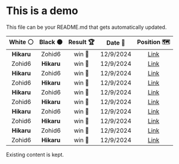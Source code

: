 # This is a demo

This file can be your README.md that gets automatically updated.

<!--START_SECTION:chessStats-->
<!-- Automatically generated with https://github.com/Balastrong/chess-stats-action -->

| White ⚪ | Black ⚫ | Result 🏆 | Date 📅 | Position 🗺️ |
|:---:|:---:|:---:|:---:|:---:|
| **Hikaru** | Zohid6 | win 🥇 | 12/9/2024 | <a href="http://www.ee.unb.ca/cgi-bin/tervo/fen.pl?select=2kr4/1p1b1pp1/r2N4/4q2p/P1Pp1R2/3P2PP/6QK/1R6 b - -">Link</a> |
| Zohid6 | **Hikaru** | win 🥇 | 12/9/2024 | <a href="http://www.ee.unb.ca/cgi-bin/tervo/fen.pl?select=3nkb2/1r6/2r2pn1/1Q2p1p1/3qP1Pp/2Np1P1P/3B2BN/2R4K w - -">Link</a> |
| **Hikaru** | Zohid6 | win 🥇 | 12/9/2024 | <a href="http://www.ee.unb.ca/cgi-bin/tervo/fen.pl?select=8/8/8/4K3/6Qk/4N3/8/8 b - -">Link</a> |
| Zohid6 | **Hikaru** | win 🥇 | 12/9/2024 | <a href="http://www.ee.unb.ca/cgi-bin/tervo/fen.pl?select=6k1/5pp1/4p2p/3p3n/3P1B2/3NPP1P/r2q2PK/5Q2 w - -">Link</a> |
| **Hikaru** | Zohid6 | win 🥇 | 12/9/2024 | <a href="http://www.ee.unb.ca/cgi-bin/tervo/fen.pl?select=3rr3/1b1n1p2/3p2pk/3N4/2PRqPBp/p1Q1P2P/P5P1/2R3K1 b - -">Link</a> |
| Zohid6 | **Hikaru** | win 🥇 | 12/9/2024 | <a href="http://www.ee.unb.ca/cgi-bin/tervo/fen.pl?select=8/5p2/R1p2k2/6p1/2Pr1p2/1P5P/P7/2K5 b - -">Link</a> |
| **Hikaru** | Zohid6 | win 🥇 | 12/9/2024 | <a href="http://www.ee.unb.ca/cgi-bin/tervo/fen.pl?select=r3q1k1/2R2p2/6pp/pN1pR3/P2p4/7P/5QK1/8 b - -">Link</a> |
| Zohid6 | **Hikaru** | win 🥇 | 12/9/2024 | <a href="http://www.ee.unb.ca/cgi-bin/tervo/fen.pl?select=2k3r1/pp3p2/2p1p2p/6rP/3P2Pn/5R2/PPP1N3/2K5 w - -">Link</a> |
| **Hikaru** | Zohid6 | win 🥇 | 12/9/2024 | <a href="http://www.ee.unb.ca/cgi-bin/tervo/fen.pl?select=8/R6p/3k4/1P6/2NP4/8/pr3PKP/8 b - -">Link</a> |
| Zohid6 | **Hikaru** | win 🥇 | 12/9/2024 | <a href="http://www.ee.unb.ca/cgi-bin/tervo/fen.pl?select=7K/8/8/1k6/8/8/6q1/7q w - -">Link</a> |

<!--END_SECTION:chessStats-->

Existing content is kept.
